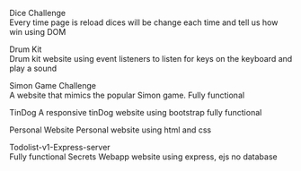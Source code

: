 Dice Challenge	
Every time page is reload dices will be change each time and tell us how win using DOM

Drum Kit	
Drum kit website using event listeners to listen for keys on the keyboard and play a sound

Simon Game Challenge	
A website that mimics the popular Simon game. Fully functional

TinDog
A responsive tinDog website using bootstrap fully functional

Personal Website
Personal website using html and css

Todolist-v1-Express-server	
Fully functional Secrets Webapp website using express, ejs no database
